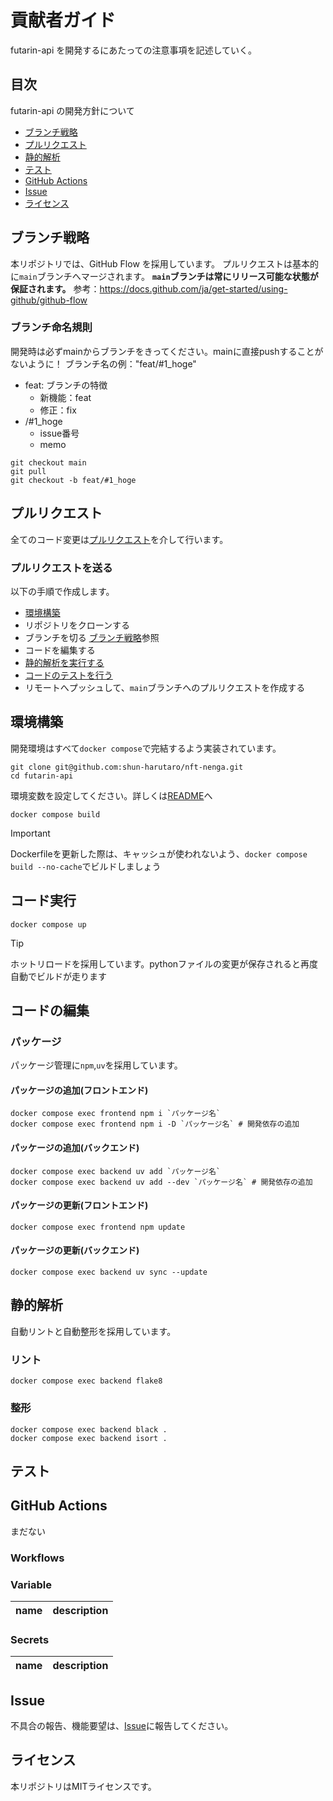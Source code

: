 # 貢献者ガイド
futarin-api を開発するにあたっての注意事項を記述していく。

## 目次
futarin-api の開発方針について
- [ブランチ戦略](#ブランチ戦略)
- [プルリクエスト](#プルリクエスト)
- [静的解析](#静的解析)
- [テスト](#テスト)
- [GitHub Actions](#github-actions)
- [Issue](#issue)
- [ライセンス](#ライセンス)

## ブランチ戦略
本リポジトリでは、GitHub Flow を採用しています。
プルリクエストは基本的に`main`ブランチへマージされます。
**`main`ブランチは常にリリース可能な状態が保証されます。**
参考：https://docs.github.com/ja/get-started/using-github/github-flow

### ブランチ命名規則
開発時は必ずmainからブランチをきってください。mainに直接pushすることがないように！
ブランチ名の例："feat/#1_hoge"
- feat: ブランチの特徴
  - 新機能：feat
  - 修正：fix
- /#1_hoge
  - issue番号
  - memo
```
git checkout main
git pull
git checkout -b feat/#1_hoge
```

## プルリクエスト
全てのコード変更は[プルリクエスト](https://github.com/futaringoto/futarin-api/pulls)を介して行います。
### プルリクエストを送る
以下の手順で作成します。
- [環境構築](#環境構築)
- リポジトリをクローンする
- ブランチを切る [ブランチ戦略](#ブランチ戦略)参照
- コードを編集する
- [静的解析を実行する](#静的解析)
- [コードのテストを行う](#コードをテストする)
- リモートへプッシュして、`main`ブランチへのプルリクエストを作成する

## 環境構築
開発環境はすべて`docker compose`で完結するよう実装されています。
```
git clone git@github.com:shun-harutaro/nft-nenga.git
cd futarin-api
```
環境変数を設定してください。詳しくは[README](https://github.com/futaringoto/futarin-api/blob/main/README.md)へ
```
docker compose build
```
> [!IMPORTANT]
> Dockerfileを更新した際は、キャッシュが使われないよう、`docker compose build --no-cache`でビルドしましょう

## コード実行
```
docker compose up
```
> [!TIP]
> ホットリロードを採用しています。pythonファイルの変更が保存されると再度自動でビルドが走ります


## コードの編集
### パッケージ
パッケージ管理に`npm`,`uv`を採用しています。
#### パッケージの追加(フロントエンド)
```
docker compose exec frontend npm i `パッケージ名`
docker compose exec frontend npm i -D `パッケージ名` # 開発依存の追加
```
#### パッケージの追加(バックエンド)
```
docker compose exec backend uv add `パッケージ名`
docker compose exec backend uv add --dev `パッケージ名` # 開発依存の追加
```
#### パッケージの更新(フロントエンド)
```
docker compose exec frontend npm update
```
#### パッケージの更新(バックエンド)
```
docker compose exec backend uv sync --update
```

## 静的解析
自動リントと自動整形を採用しています。
### リント
```
docker compose exec backend flake8
```

### 整形
```
docker compose exec backend black .
docker compose exec backend isort .
```

## テスト

## GitHub Actions
まだない
### Workflows

### Variable
| name               | description         |
| :----------------- | :------------------ |

### Secrets
| name | description |
| :--- | :---------- |

## Issue
不具合の報告、機能要望は、[Issue](https://github.com/futaringoto/futarin-api/issues)に報告してください。

## ライセンス
本リポジトリはMITライセンスです。
